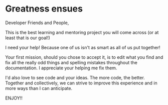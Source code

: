 # Greatness ensues

Developer Friends and People,

This is the best learning and mentoring project you will come across (or at least that is our goal!)

I need your help! Because one of us isn't as smart as all of us put together!

Your first mission, should you chose to accept it, is to edit what you find and fix all the really odd things and spelling mistakes throughout the documentation. I appreciate your helping me fix them.

I'd also love to see code and your ideas. The more code, the better. Together and collectively, we can strive to improve this experience and in more ways than I can anticipate.
 
ENJOY!!
